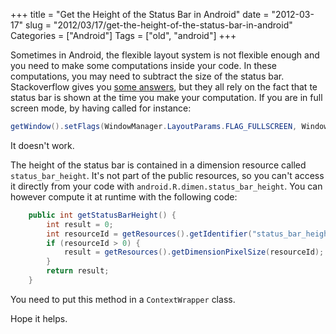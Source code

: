 +++
title = "Get the Height of the Status Bar in Android"
date = "2012-03-17"
slug = "2012/03/17/get-the-height-of-the-status-bar-in-android"
Categories = ["Android"]
Tags = ["old", "android"]
+++

Sometimes in Android, the flexible layout system is not flexible enough and you
need to make some computations inside your code. In these computations, you may
need to subtract the size of the status bar. Stackoverflow gives you
[some answers](http://stackoverflow.com/questions/3407256/height-of-status-bar-in-android),
but they all rely on the fact that te status bar is shown at the time you make
your computation. If you are in full screen mode, by having called for instance:

```java
getWindow().setFlags(WindowManager.LayoutParams.FLAG_FULLSCREEN, WindowManager.LayoutParams.FLAG_FULLSCREEN)
```

It doesn't work.

<!-- more -->

The height of the status bar is contained in a dimension resource called
`status_bar_height`. It's not part of the public resources, so you can't access
it directly from your code with `android.R.dimen.status_bar_height`. You can
however compute it at runtime with the following code:

```java
    public int getStatusBarHeight() {
        int result = 0;
        int resourceId = getResources().getIdentifier("status_bar_height", "dimen", "android");
        if (resourceId > 0) {
            result = getResources().getDimensionPixelSize(resourceId);
        }
        return result;
    }
```

You need to put this method in a `ContextWrapper` class.

Hope it helps.

